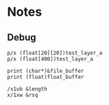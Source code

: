 # Notes

## Debug

```text
p/x (float[20][20])test_layer_a
p/x (float[400])test_layer_a

print (char*)&file_buffer
print (float)float_buffer

/x1ub &length
x/1xw &rsq
```
